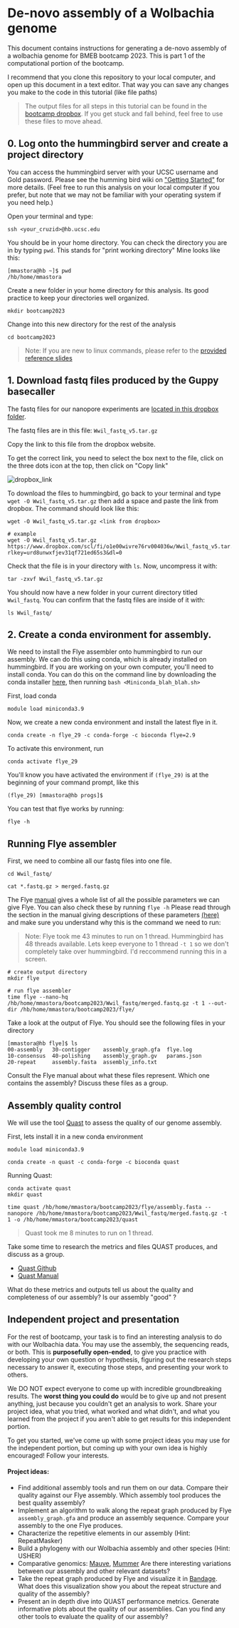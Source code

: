 # De-novo assembly of a Wolbachia genome

This document contains instructions for generating a de-novo assembly of a wolbachia genome for BMEB bootcamp 2023. This is part 1 of the computational portion of the bootcamp.

I recommend that you clone this repository to your local computer, and open up this document in a text editor. That way you can save any changes you make to the code in this tutorial (like file paths)

> The output files for all steps in this tutorial can be found in the [bootcamp dropbox](https://www.dropbox.com/scl/fo/7cdhhpvc0vwxaawr36iff/h?rlkey=2o6mokx3yf5kkb3upymjab5yr&dl=0). If you get stuck and fall behind, feel free to use these files to move ahead.  

## 0. Log onto the hummingbird server and create a project directory

You can access the hummingbird server with your UCSC username and Gold password. Please see the humming bird wiki on ["Getting Started"](https://hummingbird.ucsc.edu/getting-started/) for more details. (Feel free to run this analysis on your local computer if you prefer, but note that we may not be familiar with your operating system if you need help.)

Open your terminal and type:
```
ssh <your_cruzid>@hb.ucsc.edu
```

You should be in your home directory. You can check the directory you are in by typing `pwd`. This stands for "print working directory" Mine looks like this:

```
[mmastora@hb ~]$ pwd
/hb/home/mmastora
```

Create a new folder in your home directory for this analysis. Its good practice to keep your directories well organized.

```
mkdir bootcamp2023
```

Change into this new directory for the rest of the analysis
```
cd bootcamp2023
```

> Note: If you are new to linux commands, please refer to the [provided reference slides](https://docs.google.com/presentation/d/1hjIfozfQkjL4gj1eUtvBqgzpWERAkF8Uw43ToAQSxa8/edit#slide=id.p)


## 1. Download fastq files produced by the Guppy basecaller

The fastq files for our nanopore experiments are [located in this dropbox folder](https://www.dropbox.com/scl/fo/7cdhhpvc0vwxaawr36iff/h?rlkey=2o6mokx3yf5kkb3upymjab5yr&dl=0).

The fastq files are in this file: `Wwil_fastq_v5.tar.gz`

Copy the link to this file from the dropbox website.

To get the correct link, you need to select the box next to the file, click on the three dots icon at the top, then click on "Copy link"

![dropbox_link](pics/dropbox_link.png)

To download the files to hummingbird, go back to your terminal and type `wget -O Wwil_fastq_v5.tar.gz` then add a space and paste the link from dropbox. The command should look like this:

```
wget -O Wwil_fastq_v5.tar.gz <link from dropbox>

# example
wget -O Wwil_fastq_v5.tar.gz https://www.dropbox.com/scl/fi/o1e00wivre76rv004036w/Wwil_fastq_v5.tar.gz?rlkey=urd8unwxfjev31qf721ed65s3&dl=0
```

Check that the file is in your directory with `ls`. Now, uncompress it with:

```
tar -zxvf Wwil_fastq_v5.tar.gz
```
You should now have a new folder in your current directory titled `Wwil_fastq`. You can confirm that the fastq files are inside of it with:
```
ls Wwil_fastq/
```

## 2. Create a conda environment for assembly.

We need to install the Flye assembler onto hummingbird to run our assembly. We can do this using conda, which is already installed on hummingbird. If you are working on your own computer, you'll need to install conda. You can do this on the command line by downloading the conda installer [here](https://docs.conda.io/en/latest/miniconda.html#latest-miniconda-installer-links), then running `bash <Miniconda_blah_blah.sh>`


First, load conda
```
module load miniconda3.9
```

Now, we create a new conda environment and install the latest flye in it.

```
conda create -n flye_29 -c conda-forge -c bioconda flye=2.9
```
To activate this environment, run
```
conda activate flye_29
```
You'll know you have activated the environment if `(flye_29)` is at the beginning of your command prompt, like this
```
(flye_29) [mmastora@hb progs]$
```
You can test that flye works by running:
```
flye -h
```

## Running Flye assembler

First, we need to combine all our fastq files into one file.
```
cd Wwil_fastq/

cat *.fastq.gz > merged.fastq.gz
```

The Flye [manual](https://github.com/fenderglass/Flye/blob/flye/docs/USAGE.md) gives a whole list of all the possible parameters we can give Flye. You can also check these by running `flye -h` Please read through the section in the manual giving descriptions of these parameters [(here)](https://github.com/fenderglass/Flye/blob/flye/docs/USAGE.md#-parameter-descriptions) and make sure you understand why this is the command we need to run:

> Note: Flye took me 43 minutes to run on 1 thread. Hummingbird has 48 threads available. Lets keep everyone to 1 thread `-t 1` so we don't completely take over hummingbird. I'd reccommend running this in a screen.

```
# create output directory
mkdir flye

# run flye assembler
time flye --nano-hq /hb/home/mmastora/bootcamp2023/Wwil_fastq/merged.fastq.gz -t 1 --out-dir /hb/home/mmastora/bootcamp2023/flye/
```

Take a look at the output of Flye. You should see the following files in your directory
```
[mmastora@hb flye]$ ls
00-assembly   30-contigger    assembly_graph.gfa  flye.log
10-consensus  40-polishing    assembly_graph.gv   params.json
20-repeat     assembly.fasta  assembly_info.txt
```

Consult the Flye manual about what these files represent. Which one contains the assembly? Discuss these files as a group.

## Assembly quality control

We will use the tool [Quast](https://quast.sourceforge.net/docs/manual.html#sec2.1) to assess the quality of our genome assembly.

First, lets install it in a new conda environment
```
module load miniconda3.9

conda create -n quast -c conda-forge -c bioconda quast
```
Running Quast:
```
conda activate quast
mkdir quast

time quast /hb/home/mmastora/bootcamp2023/flye/assembly.fasta --nanopore /hb/home/mmastora/bootcamp2023/Wwil_fastq/merged.fastq.gz -t 1 -o /hb/home/mmastora/bootcamp2023/quast
```
> Quast took me 8 minutes to run on 1 thread.

Take some time to research the metrics and files QUAST produces, and discuss as a group.

- [Quast Github](https://github.com/ablab/quast)
- [Quast Manual](https://quast.sourceforge.net/docs/manual.html#sec2.1)

What do these metrics and outputs tell us about the quality and completeness of our assembly? Is our assembly "good" ?

## Independent project and presentation

For the rest of bootcamp, your task is to find an interesting analysis to do with our Wolbachia data. You may use the assembly, the sequencing reads, or both. This is **purposefully open-ended**, to give you practice with developing your own question or hypothesis, figuring out the research steps necessary to answer it, executing those steps, and presenting your work to others.  

We DO NOT expect everyone to come up with incredible groundbreaking results. The **worst thing you could do** would be to give up and not present anything, just because you couldn't get an analysis to work. Share your project idea, what you tried, what worked and what didn't, and what you learned from the project if you aren't able to get results for this independent portion.

To get you started, we've come up with some project ideas you may use for the independent portion, but coming up with your own idea is highly encouraged! Follow your interests.

#### Project ideas:

- Find additional assembly tools and run them on our data. Compare their quality against our Flye assembly. Which assembly tool produces the best quality assembly?
- Implement an algorithm to walk along the repeat graph produced by Flye `assembly_graph.gfa` and produce an assembly sequence. Compare your assembly to the one Flye produces.
- Characterize the repetitive elements in our assembly (Hint: RepeatMasker)
- Build a phylogeny with our Wolbachia assembly and other species (Hint: USHER)
- Comparative genomics: [Mauve](https://darlinglab.org/mauve/mauve.html), [Mummer](https://mummer.sourceforge.net) Are there interesting variations between our assembly and other relevant datasets?
- Take the repeat graph produced by Flye and visualize it in [Bandage](https://github.com/rrwick/Bandage). What does this visualization show you about the repeat structure and quality of the assembly?
- Present an in depth dive into QUAST performance metrics. Generate informative plots about the quality of our assemblies. Can you find any other tools to evaluate the quality of our assembly?
